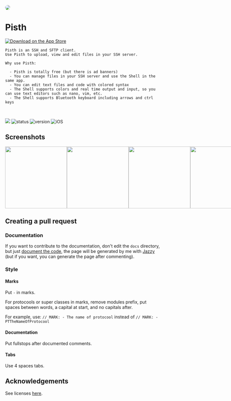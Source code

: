 <img style="border-radius: 25px;" src="https://raw.githubusercontent.com/ColdGrub1384/Pisth/master/Pisth/Assets.xcassets/AppIcon.appiconset/Icon-App-60x60%402x.png">

# Pisth

<a href="https://itunes.apple.com/us/app/pisth/id1331070425?ls=1&mt=8"><img alt="Download on the App Store" src="https://pisth.github.io/appstorebadge.svg"/></a>

```
Pisth is an SSH and SFTP client.
Use Pisth to upload, view and edit files in your SSH server.

Why use Pisth:

  - Pisth is totally free (but there is ad banners)
  - You can manage files in your SSH server and use the Shell in the same app.
  - You can edit text files and code with colored syntax
  - The Shell supports colors and real time output and input, so you can use text editors such as nano, vim, etc.
  - The Shell supports Bluetooth keyboard including arrows and ctrl keys

```
<br/>

<a href="https://pisth.github.io/docs"><img src="https://pisth.github.io/docs/badge.svg"></a>
![status](https://img.shields.io/badge/status-stable-green.svg)
![version](https://img.shields.io/badge/version-4.0-orange.svg)
![iOS](https://img.shields.io/badge/iOS-10.0%2B-green.svg)

## Screenshots
<div style="display: flex;">
<img style="float:left; display:inline-block;" src="https://is1-ssl.mzstatic.com/image/thumb/Purple118/v4/49/fa/b7/49fab725-de45-97cc-c1f0-baa4986fd73c/pr_source.png/0x0ss.jpg" width=200px>
<img style="float:left; display:inline-block;" src="https://is1-ssl.mzstatic.com/image/thumb/Purple128/v4/76/78/d4/7678d4d0-ba8a-a903-66ac-32be4d3a3470/pr_source.jpg/0x0ss.jpg" width=200px>
<img style="float:left; display:inline-block;" src="https://is1-ssl.mzstatic.com/image/thumb/Purple118/v4/ff/36/13/ff3613cf-4669-5ccc-a712-eaf90757fe8b/pr_source.png/0x0ss.jpg" width=200px>
<img style="float:left; display:inline-block;" src="https://is1-ssl.mzstatic.com/image/thumb/Purple128/v4/7e/e6/e2/7ee6e2a2-3433-c2aa-ab6f-56d6cbb565ce/pr_source.png/0x0ss.jpg" width=200px>
<img style="float:left; display:inline-block;" src="https://is1-ssl.mzstatic.com/image/thumb/Purple118/v4/83/b7/91/83b7910c-1df1-5d3d-17a2-b8eb4089042e/pr_source.png/0x0ss.jpg" width=200px>
</div>

## Creating a pull request

### Documentation

If you want to contribute to the documentation, don't edit the `docs` directory, but just [document the code](http://nshipster.com/swift-documentation/), the page will be generated by me with [Jazzy](https://github.com/realm/jazzy) (but if you want, you can generate the page after commenting).

### Style

#### Marks
Put `-` in marks.

For protocools or super classes in marks, remove modules prefix, put spaces between words, a capital at start, and no capitals after.
 
For example, use: `// MARK: - The name of protocool` instead of `// MARK: - PTTheNameOfProtocool`

#### Documentation
Put fullstops after documented comments.

#### Tabs
Use 4 spaces tabs.

## Acknowledgements
See licenses [here](http://htmlpreview.github.io/?https://github.com/ColdGrub1384/Pisth/blob/master/Pisth/Licenses.html).
